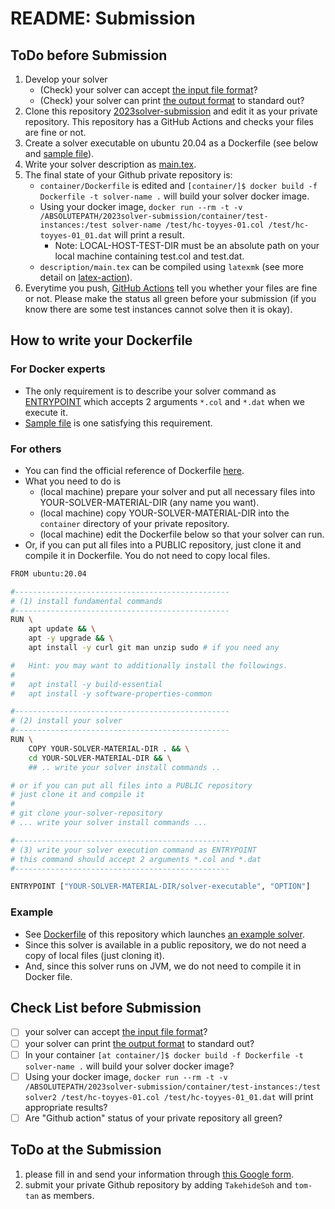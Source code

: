 # README: Submission


## ToDo before Submission

  1. Develop your solver
     - (Check) your solver can accept [the input file format](https://core-challenge.github.io/2023/format/)?
     - (Check) your solver can print [the output format](https://core-challenge.github.io/2023/format/) to standard out?
  2. Clone this repository [2023solver-submission](https://github.com/core-challenge/2023solver-submission) and edit it as your private repository. This repository has a GitHub Actions and checks your files are fine or not. 
  3. Create a solver executable on ubuntu 20.04 as a Dockerfile (see below and [sample file](/container/Dockerfile)).
  4. Write your solver description as [main.tex](/description/main.tex). 
  5. The final state of your Github private repository is:
     - `container/Dockerfile` is edited and `[container/]$ docker build -f Dockerfile -t solver-name .` will build your solver docker image.
     - Using your docker image, `docker run --rm -t -v /ABSOLUTEPATH/2023solver-submission/container/test-instances:/test solver-name /test/hc-toyyes-01.col /test/hc-toyyes-01_01.dat` will print a result.
       - Note: LOCAL-HOST-TEST-DIR must be an absolute path on your local machine containing test.col and test.dat.
     - `description/main.tex` can be compiled using `latexmk` (see more detail on [latex-action](https://github.com/xu-cheng/latex-action)).
  6. Everytime you push, [GitHub Actions](https://github.com/core-challenge/2023solver-submission/actions) tell you whether your files are fine or not. Please make the status all green before your submission (if you know there are some test instances cannot solve then it is okay).

## How to write your Dockerfile

### For Docker experts

- The only requirement is to describe your solver command as [ENTRYPOINT](https://docs.docker.com/engine/reference/builder/#entrypoint) which accepts 2 arguments `*.col` and `*.dat` when we execute it.
- [Sample file](/container/Dockerfile) is one satisfying this requirement.

### For others

- You can find the official reference of Dockerfile [here](https://docs.docker.com/engine/reference/builder/).
- What you need to do is 
  - (local machine) prepare your solver and put all necessary files into YOUR-SOLVER-MATERIAL-DIR (any name you want).
  - (local machine) copy YOUR-SOLVER-MATERIAL-DIR into the `container` directory of your private repository.
  - (local machine) edit the Dockerfile below so that your solver can run.
- Or, if you can put all files into a PUBLIC repository, just clone it and compile it in Dockerfile. You do not need to copy local files. 


``` bash
FROM ubuntu:20.04

#------------------------------------------------
# (1) install fundamental commands
#------------------------------------------------
RUN \
    apt update && \
    apt -y upgrade && \
    apt install -y curl git man unzip sudo # if you need any

#   Hint: you may want to additionally install the followings. 
# 
#   apt install -y build-essential
#   apt install -y software-properties-common

#------------------------------------------------
# (2) install your solver
#------------------------------------------------
RUN \
    COPY YOUR-SOLVER-MATERIAL-DIR . && \
    cd YOUR-SOLVER-MATERIAL-DIR && \
    ## .. write your solver install commands ..

# or if you can put all files into a PUBLIC repository
# just clone it and compile it
#
# git clone your-solver-repository
# ... write your solver install commands ...

#------------------------------------------------
# (3) write your solver execution command as ENTRYPOINT
# this command should accept 2 arguments *.col and *.dat
#------------------------------------------------

ENTRYPOINT ["YOUR-SOLVER-MATERIAL-DIR/solver-executable", "OPTION"]
```

### Example

- See [Dockerfile](/container/Dockerfile) of this repository which launches [an example solver](https://github.com/core-challenge/util-example-solver). 
- Since this solver is available in a public repository, we do not need a copy of local files (just cloning it). 
- And, since this solver runs on JVM, we do not need to compile it in Docker file. 


## Check List before Submission

- [ ] your solver can accept [the input file format](https://core-challenge.github.io/2023/format/)?
- [ ] your solver can print [the output format](https://core-challenge.github.io/2023/format/) to standard out?
- [ ] In your container `[at container/]$ docker build -f Dockerfile -t solver-name .` will build your solver docker image?
- [ ] Using your docker image, `docker run --rm -t -v /ABSOLUTEPATH/2023solver-submission/container/test-instances:/test solver2 /test/hc-toyyes-01.col /test/hc-toyyes-01_01.dat` will print appropriate results?
- [ ] Are "Github action" status of your private repository all green?

## ToDo at the Submission

  1. please fill in and send your information through [this Google form](https://forms.gle/CGYfrksJASwGUpWYA).
  2. submit your private Github repository by adding `TakehideSoh` and `tom-tan` as members.

<!-- 
### Instruction

- At first, edit the above Dockerfile as you like (cloning 2022solver is mandatory).

- Then, build your docker image by the following command. Note that `mysolver` can be any "image name" and `v01` can be any "tag name".

```bash
docker build -t mysolver:v01 .
```

- It may take minutes. 
- If the command is successfully finished, `[+] Building xxx.xs (y/y) FINISHED` is displayed. 

`$ docker image ls` shows the image you just created. 

```bash
$ docker image ls
REPOSITORY   TAG       IMAGE ID       CREATED         SIZE
mysolver     v01       af8aaca552c0   3 minutes ago   277MB
```

- Next, let's launch your "container" from the image. 

```bash
$ docker run -it --name mysolver-container mysolver:v01 bash
root@13765b36541e:/# 
root@13765b36541e:/# ls 2022solver/
README.md  example  run.sh
```

- `root@13765b36541e:/# ` is the prompt in the running container. 
- Then, let's detach from your container by `ctrl-pq` (holding down `ctrl`, and type `p` and type `q`) which will keep your container alive (do not use `exit` or `ctrl-d` which will stop your container). 
- You get back to the prompt of your local machine. Then, `docker ps` will show your container running. 

```bash
$ docker ps -a
CONTAINER ID   IMAGE          COMMAND   CREATED          STATUS          PORTS     NAMES
13765b36541e   mysolver:v01   "bash"    13 minutes ago   Up 13 minutes             mysolver-container
```

- If you want to copy some file/directory on your local machine into the running container, please use `docker cp` as follows:

```bash
docker cp solver-track-instruction.md mysolver-container:/2022solver/
```

- In this example, a file `solver-track-instruction.md` is copied to `/2022solver/` of `mysolver-container`. 
- To re-enter a running container, use `docker exec` as follows. You can find the file `solver-track-instruction.md` copied from your local machine. 

```bash
$ docker exec -it mysolver-container bash
root@13765b36541e:/# ls 2022solver/
README.md  example  run.sh  solver-track-instruction.md
```

- By using the commands explained above, please install your solver and rewrite `run.sh` so that the command `/2022solver/run.sh /2022solver/example/hc-toyno-01.col /2022solver/example/hc-toyno-01_01.dat` returns appropriate output. 

- After completing your installation, the final task is `docker export`.
- If you are in the running container, please detach by `ctrl-pq`.
- Check your container exists `docker ps -a`. 

```bash
$ docker ps -a
CONTAINER ID   IMAGE          COMMAND   CREATED          STATUS          PORTS     NAMES
13765b36541e   mysolver:v01   "bash"    39 minutes ago   Up 39 minutes             mysolver-container
``` 

- Then, execure the following command, which will create your solver archive. 

```bash
$ docker export mysolver-container | gzip -c > mysolver-container.tar.gz
```

- Please add `mysolver-container.tar.gz` to your repository at your submission. 

### Docker command reference

- The official reference of Docker CLI is [here](https://docs.docker.com/engine/reference/run/).
- The followings are frequently used commands.
  - `docker build`
  - `docker image ls`
  - `docker ps -a`
  - `docker cp`
  - `docker exec`
  - `docker export` -->

